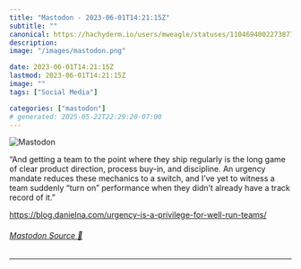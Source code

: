 ```yaml
---
title: "Mastodon - 2023-06-01T14:21:15Z"
subtitle: ""
canonical: https://hachyderm.io/users/mweagle/statuses/110469400227387787
description:
image: "/images/mastodon.png"

date: 2023-06-01T14:21:15Z
lastmod: 2023-06-01T14:21:15Z
image: ""
tags: ["Social Media"]

categories: ["mastodon"]
# generated: 2025-05-22T22:29:20-07:00
---
```

![Mastodon](/images/mastodon.png)

<p>“And getting a team to the point where they ship regularly is the long game of clear product direction, process buy-in, and discipline. An urgency mandate reduces these mechanics to a switch, and I’ve yet to witness a team suddenly “turn on” performance when they didn’t already have a track record of it.”</p><p><a href="https://blog.danielna.com/urgency-is-a-privilege-for-well-run-teams/" target="_blank" rel="nofollow noopener noreferrer" translate="no"><span class="invisible">https://</span><span class="ellipsis">blog.danielna.com/urgency-is-a</span><span class="invisible">-privilege-for-well-run-teams/</span></a></p>


###### [Mastodon Source 🐘](https://hachyderm.io/@mweagle/110469400227387787)

___
